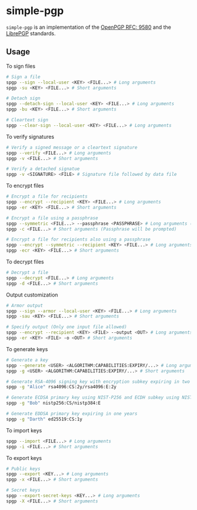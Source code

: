 # simple-pgp
`simple-pgp` is an implementation of the [OpenPGP RFC: 9580](https://www.rfc-editor.org/rfc/rfc9580.html) and the [LibrePGP](https://www.ietf.org/archive/id/draft-koch-librepgp-03.html) standards.

## Usage

To sign files

```sh
# Sign a file
spgp --sign --local-user <KEY> <FILE...> # Long arguments
spgp -su <KEY> <FILE...> # Short arguments

# Detach sign
spgp --detach-sign --local-user <KEY> <FILE...> # Long arguments
spgp -bu <KEY> <FILE...> # Short arguments

# Cleartext sign
spgp --clear-sign --local-user <KEY> <FILE...> # Long arguments
```

To verify signatures
```sh
# Verify a signed message or a cleartext signature
spgp --verify <FILE...> # Long arguments
spgp -v <FILE...> # Short arguments

# Verify a detached signatue
spgp -v <SIGNATURE> <FILE> # Signature file followed by data file
```

To encrypt files
```sh
# Encrypt a file for recipients
spgp --encrypt --recipient <KEY> <FILE...> # Long arguments
spgp -er <KEY> <FILE...> # Short arguments

# Encrypt a file using a passphrase
spgp --symmetric <FILE...> --passphrase <PASSPHRASE> # Long arguments (Explicit passphrase)
spgp -c <FILE...> # Short arguments (Passphrase will be prompted)

# Encrypt a file for recipients also using a passphrase
spgp --encrypt --symmetric --recipient <KEY> <FILE...> # Long arguments
spgp -ecr <KEY> <FILE...> # Short arguments
```

To decrypt files
```sh
# Decrypt a file
spgp --decrypt <FILE...> # Long arguments
spgp -d <FILE...> # Short arguments
```

Output customization
```sh
# Armor output
spgp --sign --armor --local-user <KEY> <FILE...> # Long arguments
spgp -sau <KEY> <FILE...> # Short arguments

# Specify output (Only one input file allowed)
spgp --encrypt --recipient <KEY> <FILE> --output <OUT> # Long arguments
spgp -er <KEY> <FILE> -o <OUT> # Short arguments
```

To generate keys
```sh
# Generate a key
spgp --generate <USER> <ALGORITHM:CAPABILITIES:EXPIRY/...> # Long arguments
spgp -g <USER> <ALGORITHM:CAPABILITIES:EXPIRY/...> # Short arguments

# Generate RSA-4096 signing key with encryption subkey expiring in two years
spgp -g "Alice" rsa4096:CS:2y/rsa4096:E:2y

# Generate ECDSA primary key using NIST-P256 and ECDH subkey using NIST-P384
spgp -g "Bob" nistp256:CS/nistp384:E

# Generate EDDSA primary key expiring in one years
spgp -g "Darth" ed25519:CS:1y
```

To import keys
```sh
spgp --import <FILE...> # Long arguments
spgp -i <FILE...> # Short arguments
```

To export keys
```sh
# Public keys
spgp --export <KEY...> # Long arguments
spgp -x <FILE...> # Short arguments

# Secret keys
spgp --export-secret-keys <KEY...> # Long arguments
spgp -X <FILE...> # Short arguments
```